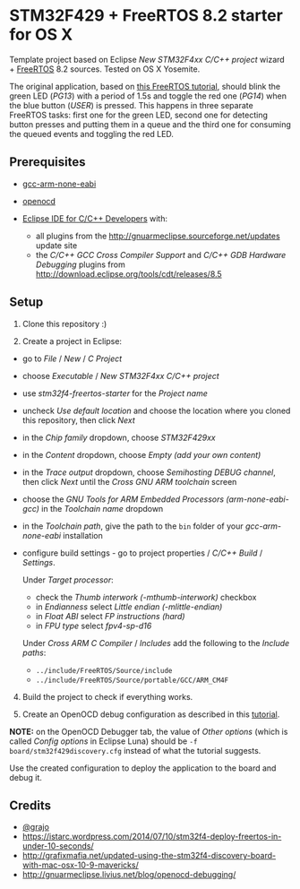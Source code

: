 # STM32F429 + FreeRTOS 8.2 starter for OS X

Template project based on Eclipse *New STM32F4xx C/C++ project* wizard + [FreeRTOS](http://www.freertos.org/) 8.2 sources. Tested on OS X Yosemite.

The original application, based on [this FreeRTOS  tutorial](https://istarc.wordpress.com/2014/07/10/stm32f4-deploy-freertos-in-under-10-seconds/),  should blink the green LED (*PG13*) with a period of 1.5s and toggle the red one (*PG14*) when the blue button (*USER*) is pressed. This happens in three separate FreeRTOS tasks: first one for the green LED, second one for detecting button presses and putting them in a queue and the third one for consuming the queued events and toggling the red LED.

## Prerequisites

- [gcc-arm-none-eabi](https://launchpad.net/gcc-arm-embedded/4.9/4.9-2014-q4-major/+download/gcc-arm-none-eabi-4_9-2014q4-20141203-mac.tar.bz2)

- [openocd](http://sourceforge.net/projects/gnuarmeclipse/files/OpenOCD/gnuarmeclipse-openocd-osx-0.8.0-2-201501311629.pkg/download)

- [Eclipse IDE for C/C++ Developers](http://www.eclipse.org/downloads/download.php?file=/technology/epp/downloads/release/luna/SR1/eclipse-cpp-luna-SR1-macosx-cocoa-x86_64.tar.gz) with:
  - all plugins from the http://gnuarmeclipse.sourceforge.net/updates update site
  - the *C/C++ GCC Cross Compiler Support* and *C/C++ GDB Hardware Debugging* plugins from http://download.eclipse.org/tools/cdt/releases/8.5

## Setup

1. Clone this repository :)

2. Create a project in Eclipse:
  - go to *File* / *New* / *C Project*
  - choose *Executable* / *New STM32F4xx C/C++ project*
  - use *stm32f4-freertos-starter* for the *Project name*
  - uncheck *Use default location* and choose the location where you cloned this repository, then click *Next*
  - in the *Chip family* dropdown, choose *STM32F429xx*
  - in the *Content* dropdown, choose *Empty (add your own content)*
  - in the *Trace output* dropdown, choose *Semihosting DEBUG channel*, then click *Next* until the *Cross GNU ARM toolchain* screen
  - choose the *GNU Tools for ARM Embedded Processors (arm-none-eabi-gcc)* in the *Toolchain name* dropdown
  - in the *Toolchain path*, give the path to the `bin` folder of your *gcc-arm-none-eabi* installation
  - configure build settings - go to project properties / *C/C++ Build* / *Settings*.

    Under *Target processor*:
      - check the *Thumb interwork (-mthumb-interwork)* checkbox
      - in *Endianness* select *Little endian (-mlittle-endian)*
      - in *Float ABI* select *FP instructions (hard)*
      - in *FPU type* select *fpv4-sp-d16*

    Under *Cross ARM C Compiler* / *Includes* add the following to the *Include paths*:
      - `../include/FreeRTOS/Source/include`
      - `../include/FreeRTOS/Source/portable/GCC/ARM_CM4F`

4. Build the project to check if everything works.

3. Create an OpenOCD debug configuration as described in this  [tutorial](http://gnuarmeclipse.livius.net/blog/openocd-debugging/).

  **NOTE:** on the OpenOCD Debugger tab, the value of *Other options* (which is called *Config options* in Eclipse Luna) should be `-f board/stm32f429discovery.cfg` instead of what the tutorial suggests.

  Use the created configuration to deploy the application to the board and debug it.

## Credits
- [@grajo](https://twitter.com/grajo)
- https://istarc.wordpress.com/2014/07/10/stm32f4-deploy-freertos-in-under-10-seconds/
- http://grafixmafia.net/updated-using-the-stm32f4-discovery-board-with-mac-osx-10-9-mavericks/
- http://gnuarmeclipse.livius.net/blog/openocd-debugging/
